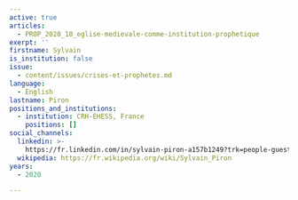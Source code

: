 ```yaml
---
active: true
articles:
  - PROP_2020_18_eglise-medievale-comme-institution-prophetique
exerpt: ''
firstname: Sylvain
is_institution: false
issue:
  - content/issues/crises-et-prophetes.md
language:
  - English
lastname: Piron
positions_and_institutions:
  - institution: CRH-EHESS, France
    positions: []
social_channels:
  linkedin: >-
    https://fr.linkedin.com/in/sylvain-piron-a157b1249?trk=people-guest_people_search-card
  wikipedia: https://fr.wikipedia.org/wiki/Sylvain_Piron
years:
  - 2020

---
```

